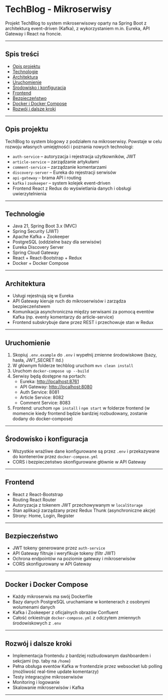 # TechBlog - Mikroserwisy

Projekt TechBlog to system mikroserwisowy oparty na Spring Boot z architekturą event-driven (Kafka), z wykorzystaniem m.in. Eureka, API Gateway i React na froncie.

---

## Spis treści

- [Opis projektu](#opis-projektu)
- [Technologie](#technologie)
- [Architektura](#architektura)
- [Uruchomienie](#uruchomienie)
- [Środowisko i konfiguracja](#środowisko-i-konfiguracja)
- [Frontend](#frontend)
- [Bezpieczeństwo](#bezpieczeństwo)
- [Docker i Docker Compose](#docker-i-docker-compose)
- [Rozwój i dalsze kroki](#rozwój-i-dalsze-kroki)

---

## Opis projektu

TechBlog to system blogowy z podziałem na mikroserwisy. Powstaje w celu rozwoju własnych umiejętnośći i poznania nowych technologi:

- `auth-service` – autoryzacja i rejestracja użytkowników, JWT
- `article-service` – zarządzanie artykułami
- `comment-service` – zarządzanie komentarzami
- `discovery-server` – Eureka do rejestracji serwisów
- `api-gateway` – brama API i routing
- `kafka` i `zookeeper` – system kolejek event-driven
- Frontend React z Redux do wyświetlania danych i obsługi uwierzytelnienia

---

## Technologie

- Java 21, Spring Boot 3.x (MVC)
- Spring Security (JWT)
- Apache Kafka + Zookeeper
- PostgreSQL (oddzielne bazy dla serwisów)
- Eureka Discovery Server
- Spring Cloud Gateway
- React + React-Bootstrap + Redux
- Docker + Docker Compose

---

## Architektura

- Usługi rejestrują się w Eureka
- API Gateway kieruje ruch do mikroserwisów i zarządza bezpieczeństwem
- Komunikacja asynchroniczna między serwisami za pomocą eventów Kafka (np. eventy komentarzy do article-service)
- Frontend subskrybuje dane przez REST i przechowuje stan w Redux

---

## Uruchomienie

1. Skopiuj `.env.example` do `.env` i wypełnij zmienne środowiskowe (bazy, hasła, JWT_SECRET itd.)
2. W głównym folderze techblog uruchom `mvn clean install`
3. Uruchom `docker-compose up --build`
4. Serwisy będą dostępne na portach:
    - Eureka: [http://localhost:8761](http://localhost:8761)
    - API Gateway: [http://localhost:8080](http://localhost:8080)
    - Auth Service: 8081
    - Article Service: 8082
    - Comment Service: 8083
5. Frontend: uruchom `npm install` i `npm start` w folderze frontend (w momencie kiedy frontend będzie bardziej rozbudowany, zostanie dodany do docker-compose)

---

## Środowisko i konfiguracja

- Wszystkie wrażliwe dane konfigurowane są przez `.env` i przekazywane do kontenerów przez `docker-compose.yml`
- CORS i bezpieczeństwo skonfigurowane głównie w API Gateway

---

## Frontend

- React z React-Bootstrap
- Routing React Router
- Autoryzacja z tokenem JWT przechowywanym w `localStorage`
- Stan aplikacji zarządzany przez Redux Thunk (asynchroniczne akcje)
- Strony: Home, Login, Register

---

## Bezpieczeństwo

- JWT tokeny generowane przez `auth-service`
- API Gateway filtruje i weryfikuje tokeny (filtr JWT)
- Ochrona endpointów na poziomie gateway i mikroserwisów
- CORS skonfigurowany w API Gateway

---

## Docker i Docker Compose

- Każdy mikroserwis ma swój Dockerfile
- Bazy danych PostgreSQL uruchamiane w kontenerach z osobnymi wolumenami danych
- Kafka i Zookeeper z oficjalnych obrazów Confluent
- Całość orkiestruje `docker-compose.yml` z odczytem zmiennych środowiskowych z `.env`

---

## Rozwój i dalsze kroki

- Implementacja frontendu z bardziej rozbudowanym dashboardem i sekcjami (np. taby na `/home`)
- Pełna obsługa eventów Kafka w frontendzie przez websocket lub polling (możliwość real-time update komentarzy)
- Testy integracyjne mikroserwisów
- Monitoring i logowanie
- Skalowanie mikroserwisów i Kafka

---


